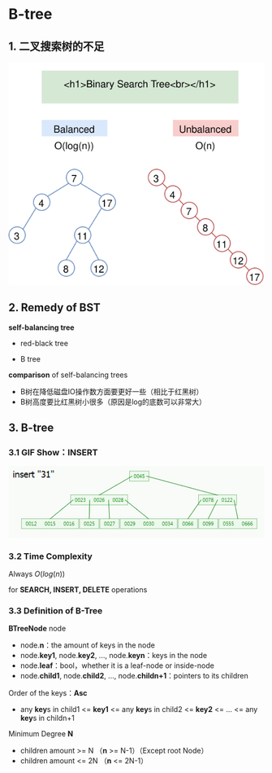 # B-tree

## 1. 二叉搜索树的不足

![problem_of_binary_search_tree](problem_of_binary_search_tree.svg)

## 2. Remedy of BST

**self-balancing tree**

- red-black tree

- B tree

**comparison** of self-balancing trees

- B树在降低磁盘IO操作数方面要更好一些（相比于红黑树）
- B树高度要比红黑树小很多（原因是log的底数可以非常大）

## 3. B-tree

### 3.1 GIF Show：**INSERT**

![](BTree.gif)

### 3.2 Time Complexity

Always $O(log(n))$ 

for **SEARCH, INSERT, DELETE** operations

### 3.3 Definition of B-Tree

**BTreeNode** node

- node.**n**：the amount of keys in the node
- node.**key1**, node.**key2**, ..., node.**keyn**：keys in the node
- node.**leaf**：bool，whether it is a leaf-node or inside-node
- node.**child1**, node.**child2**, ..., node.**childn+1**：pointers to its children

Order of the keys：**Asc**

- any **key**s in child1 <= **key1** <= any **key**s in child2 <= **key2** <= ... <=  any **key**s in childn+1

Minimum Degree **N**

- children amount >= N   （**n** >= N-1）（Except root Node）
- children amount <= 2N （**n** <= 2N-1）

  